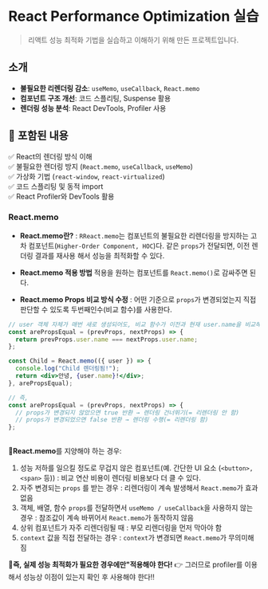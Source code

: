 # React Performance Optimization 실습
> 리액트 성능 최적화 기법을 실습하고 이해하기 위해 만든 프로젝트입니다.

## 소개
- **불필요한 리렌더링 감소**: `useMemo`, `useCallback`, `React.memo`
- **컴포넌트 구조 개선**: 코드 스플리팅, Suspense 활용
- **렌더링 성능 분석**: React DevTools, Profiler 사용

## 📂 포함된 내용
✅ React의 렌더링 방식 이해  
✅ 불필요한 렌더링 방지 (`React.memo`, `useCallback`, `useMemo`)  
✅ 가상화 기법 (`react-window`, `react-virtualized`)  
✅ 코드 스플리팅 및 동적 import  
✅ React Profiler와 DevTools 활용

### React.memo
- **React.memo란?** 
: `RReact.memo`는 컴포넌트의 불필요한 리렌더링을 방지하는 고차 컴포넌트(`Higher-Order Component, HOC`)다. 같은 `props`가 전달되면, 이전 렌더링 결과를 재사용 해서 성능을 최적화할 수 있다.

- **React.memo 적용 방법** 적용을 원하는 컴포넌트를 `React.memo()`로 감싸주면 된다.
- **React.memo Props 비교 방식 수정** : 어떤 기준으로 `props`가 변경되었는지 직접 판단할 수 있도록 두번째인수(비교 함수)를 사용한다.

```jsx
// user 객체 자체가 매번 새로 생성되어도, 비교 함수가 이전과 현재 user.name을 비교해서 동일하면 리렌더링을 막아준다!
const arePropsEqual = (prevProps, nextProps) => {
  return prevProps.user.name === nextProps.user.name;
};

const Child = React.memo(({ user }) => {
  console.log("Child 렌더링됨!");
  return <div>안녕, {user.name}!</div>;
}, arePropsEqual);

// 즉, 
const arePropsEqual = (prevProps, nextProps) => {
  // props가 변경되지 않았으면 true 반환 → 렌더링 건너뛰기(= 리렌더링 안 함)
  // props가 변경되었으면 false 반환 → 렌더링 수행(= 리렌더링 함)
};
 
```
**🚫React.memo**를 지양해야 하는 경우: 
1. 성능 저하를 일으킬 정도로 무겁지 않은 컴포넌트(예. 간단한 UI 요소 (`<button>, <span>` 등)) : 비교 연산 비용이 렌더링 비용보다 더 클 수 있다.
2. 자주 변경되는 `props` 를 받는 경우 : 리렌더링이 계속 발생해서 `React.memo`가 효과 없음
3. 객체, 배열, 함수 `props`를 전달하면서 `useMemo / useCallback`을 사용하지 않는 경우 : 참조값이 계속 바뀌어서 `React.memo`가 동작하지 않음
4. 상위 컴포넌트가 자주 리렌더링될 때 : 부모 리렌더링을 먼저 막아야 함
5. `context` 값을 직접 전달하는 경우 : `context`가  변경되면 `React.memo`가 무의미해짐

**📌즉, 실제 성능 최적화가 필요한 경우에만"적용해야 한다!** 
👉 그러므로 profiler를 이용해서 성능상 이점이 있는지 확인 후 사용해야 한다!!